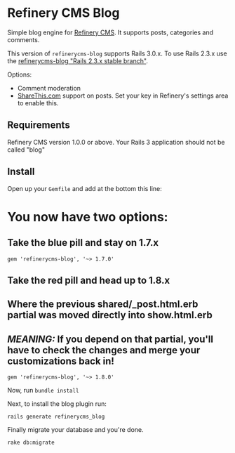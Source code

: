 # Refinery CMS Blog

Simple blog engine for [Refinery CMS](http://refinerycms.com). It supports posts, categories and comments.

This version of `refinerycms-blog` supports Rails 3.0.x. To use Rails 2.3.x use the [refinerycms-blog "Rails 2.3.x stable branch"](http://github.com/resolve/refinerycms-blog/tree/rails2-stable).

Options:

* Comment moderation
* [ShareThis.com](http://sharethis.com) support on posts. Set your key in Refinery's settings area to enable this.

## Requirements

Refinery CMS version 1.0.0 or above.
Your Rails 3 application should not be called "blog"

## Install

Open up your ``Gemfile`` and add at the bottom this line:

# You now have two options:

## Take the blue pill and stay on 1.7.x

    gem 'refinerycms-blog', '~> 1.7.0'

## Take the red pill and head up to 1.8.x
## Where the previous shared/_post.html.erb partial was moved directly into show.html.erb
## *MEANING:* If you depend on that partial, you'll have to check the changes and merge your customizations back in!

    gem 'refinerycms-blog', '~> 1.8.0'

Now, run ``bundle install``

Next, to install the blog plugin run:

    rails generate refinerycms_blog

Finally migrate your database and you're done.

    rake db:migrate
